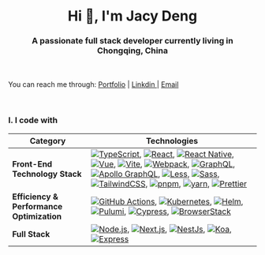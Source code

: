 <h1 align="center">Hi 👋, I'm Jacy Deng<a href="#"><a/></h1>
<h3 align="center">A passionate full stack developer currently living in <b>Chongqing, China</b></h3>

　<p>You can reach me through: <a href="https://www.shushanfx.com/profile">Portfolio</a>   | <a href="[https://www.linkedin.com/in/yu-midori-tian-535a89262/](https://www.linkedin.com/in/jacy-deng-765623a1/)">Linkdin </a>  |  <a href="mailto:shushanfx@gmail.com">Email</a> </p>


<br>
<h3>I. I code with</h3>

<table>
  <thead>
    <tr>
      <th>Category</th>
      <th>Technologies</th>
    </tr>
  </thead>
  <tbody>
    <tr>
      <td><b>Front-End Technology Stack</b></td>
      <td>
        <a href="https://www.typescriptlang.org/" target="_blank"><img alt="TypeScript" src="https://img.shields.io/badge/-TypeScript-3178C6?style=flat-square&logo=typescript&logoColor=white" /></a>,
        <a href="https://reactjs.org/" target="_blank"><img alt="React" src="https://img.shields.io/badge/-React-61DAFB?style=flat-square&logo=react&logoColor=white" /></a>, 
        <a href="https://reactnative.dev/" target="_blank"><img alt="React Native" src="https://img.shields.io/badge/-React_Native-61DAFB?style=flat-square&logo=react&logoColor=white" /></a>, 
        <a href="https://vuejs.org/" target="_blank"><img alt="Vue" src="https://img.shields.io/badge/-Vue-4FC08D?style=flat-square&logo=vuedotjs&logoColor=white" /></a>,
        <a href="https://vitejs.dev/" target="_blank"><img alt="Vite" src="https://img.shields.io/badge/-Vite-646CFF?style=flat-square&logo=vite&logoColor=white" /></a>,
        <a href="https://webpack.js.org/" target="_blank"><img alt="Webpack" src="https://img.shields.io/badge/-Webpack-8DD6F9?style=flat-square&logo=webpack&logoColor=white" /></a>, 
        <a href="https://graphql.org/" target="_blank"><img alt="GraphQL" src="https://img.shields.io/badge/-GraphQL-E10098?style=flat-square&logo=graphql&logoColor=white" /></a>, 
        <a href="https://www.apollographql.com/" target="_blank"><img alt="Apollo GraphQL" src="https://img.shields.io/badge/-Apollo%20GraphQL-311C87?style=flat-square&logo=apollo-graphql&logoColor=white" /></a>, 
        <a href="http://lesscss.org/" target="_blank"><img alt="Less" src="https://img.shields.io/badge/-Less-1D365D?style=flat-square&logo=less&logoColor=white" /></a>, 
        <a href="https://sass-lang.com/" target="_blank"><img alt="Sass" src="https://img.shields.io/badge/-Sass-CC6699?style=flat-square&logo=sass&logoColor=white" /></a>, 
        <a href="https://tailwindcss.com/" target="_blank"><img alt="TailwindCSS" src="https://img.shields.io/badge/-TailwindCSS-38B2AC?style=flat-square&logo=tailwindcss&logoColor=white" /></a>, 
        <a href="https://pnpm.io/" target="_blank"><img alt="pnpm" src="https://img.shields.io/badge/-pnpm-F69220?style=flat-square&logo=pnpm&logoColor=white" /></a>, 
        <a href="https://yarnpkg.com/" target="_blank"><img alt="yarn" src="https://img.shields.io/badge/-yarn-2C8EBB?style=flat-square&logo=yarn&logoColor=white" /></a>, 
        <a href="https://prettier.io/" target="_blank"><img alt="Prettier" src="https://img.shields.io/badge/-Prettier-F7B93E?style=flat-square&logo=prettier&logoColor=white" /></a>
      </td>
    </tr>
    <tr>
      <td><b>Efficiency & Performance Optimization</b></td>
      <td>
        <a href="https://github.com/features/actions" target="_blank"><img alt="GitHub Actions" src="https://img.shields.io/badge/-Github_Actions-2088FF?style=flat-square&logo=github-actions&logoColor=white" /></a>, 
        <a href="https://kubernetes.io/" target="_blank"><img alt="Kubernetes" src="https://img.shields.io/badge/-Kubernetes-326CE5?style=flat-square&logo=kubernetes&logoColor=white" /></a>,
        <a href="https://helm.sh/" target="_blank"><img alt="Helm" src="https://img.shields.io/badge/-Helm -0F1689?style=flat-square&logo=helm&logoColor=white" /></a>,
        <a href="https://www.pulumi.com/" target="_blank"><img alt="Pulumi" src="https://img.shields.io/badge/-Pulumi-775CC7?style=flat-square&logo=pulumi&logoColor=white" /></a>,
        <a href="https://www.cypress.io/" target="_blank"><img alt="Cypress" src="https://img.shields.io/badge/-Cypress-17202C?style=flat-square&logo=cypress&logoColor=white" /></a>,
        <a href="https://www.browserstack.com/" target="_blank"><img alt="BrowserStack" src="https://img.shields.io/badge/-BrowserStack-1A6BFF?style=flat-square&logo=browserstack&logoColor=white" /></a>
      </td>
    </tr>
    <tr>
      <td><b>Full Stack</b></td>
      <td>
        <a href="https://nodejs.org/" target="_blank"><img alt="Node.js" src="https://img.shields.io/badge/-Node.js-339933?style=flat-square&logo=Node.js&logoColor=white" /></a>, 
        <a href="https://nextjs.org/" target="_blank"><img alt="Next.js" src="https://img.shields.io/badge/-Next.js-000000?style=flat-square&logo=nextdotjs&logoColor=white" /></a>,
        <a href="https://nestjs.com/" target="_blank"><img alt="NestJs" src="https://img.shields.io/badge/-NestJs-E0234E?style=flat-square&logo=nestjs&logoColor=white" /></a>,
        <a href="https://koajs.com/" target="_blank"><img alt="Koa" src="https://img.shields.io/badge/-Koa-33333D?style=flat-square&logo=koa&logoColor=white" /></a>,
        <a href="https://expressjs.com/" target="_blank"><img alt="Express" src="https://img.shields.io/badge/-Express-000000?style=flat-square&logo=express&logoColor=white" /></a>
      </td>
    </tr>
  </tbody>
</table>
<br>
